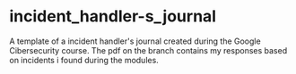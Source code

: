 # incident_handler-s_journal
A template of a incident handler's journal created during the Google Cibersecurity course. The pdf on the branch contains my responses based on incidents i found during the modules.
